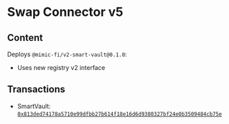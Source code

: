 # Swap Connector v5

## Content

Deploys `@mimic-fi/v2-smart-vault@0.1.0`:
- Uses new registry v2 interface

## Transactions

- SmartVault: [`0x813ded74178a5710e99dfbb27b614f18e16d6d9380327bf24e0b3509484cb75e`](https://etherscan.io/tx/0x813ded74178a5710e99dfbb27b614f18e16d6d9380327bf24e0b3509484cb75e)
